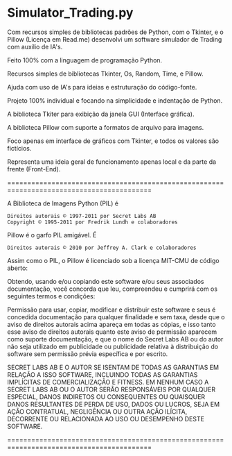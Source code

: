 # Simulator_Trading.py
Com recursos simples de bibliotecas padrões de Python, com o Tkinter, e o Pillow (Licença em Read.me) desenvolvi um software simulador de Trading com auxílio de IA's.

Feito 100% com a linguagem de programação Python.

Recursos simples de bibliotecas Tkinter, Os, Random, Time, e Pillow.

Ajuda com uso de IA's para ideias e estruturação do código-fonte.

Projeto 100% individual e focando na simplicidade e indentação de Python.

A biblioteca Tkiter para exibição da janela GUI (Interface gráfica).

A biblioteca Pillow com suporte a formatos de arquivo para imagens.

Foco apenas em interface de gráficos com Tkinter, e todos os valores são fictícios.

Representa uma ideia geral de funcionamento apenas local e da parte da frente (Front-End).

==========================================================================================

A Biblioteca de Imagens Python (PIL) é

    Direitos autorais © 1997-2011 por Secret Labs AB
    Copyright © 1995-2011 por Fredrik Lundh e colaboradores

Pillow é o garfo PIL amigável. É

    Direitos autorais © 2010 por Jeffrey A. Clark e colaboradores

Assim como o PIL, o Pillow é licenciado sob a licença MIT-CMU de código aberto:

Obtendo, usando e/ou copiando este software e/ou seus associados
documentação, você concorda que leu, compreendeu e cumprirá
com os seguintes termos e condições:

Permissão para usar, copiar, modificar e distribuir este software e seus
é concedida documentação para qualquer finalidade e sem taxa,
desde que o aviso de direitos autorais acima apareça em todas as cópias, e isso
tanto esse aviso de direitos autorais quanto este aviso de permissão aparecem como suporte
documentação, e que o nome do Secret Labs AB ou do autor não seja
utilizado em publicidade ou publicidade relativa à distribuição do software
sem permissão prévia específica e por escrito.

SECRET LABS AB E O AUTOR SE ISENTAM DE TODAS AS GARANTIAS EM RELAÇÃO A ISSO
SOFTWARE, INCLUINDO TODAS AS GARANTIAS IMPLÍCITAS DE COMERCIALIZAÇÃO E FITNESS.
EM NENHUM CASO A SECRET LABS AB OU O AUTOR SERÃO RESPONSÁVEIS POR QUALQUER ESPECIAL,
DANOS INDIRETOS OU CONSEQUENTES OU QUAISQUER DANOS RESULTANTES DE
PERDA DE USO, DADOS OU LUCROS, SEJA EM AÇÃO CONTRATUAL, NEGLIGÊNCIA
OU OUTRA AÇÃO ILÍCITA, DECORRENTE OU RELACIONADA AO USO OU
DESEMPENHO DESTE SOFTWARE.

==========================================================================================



